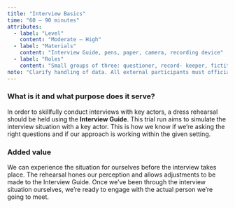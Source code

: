 ```yaml
---
title: "Interview Basics"
time: "60 – 90 minutes"
attributes:
  - label: "Level"
    content: "Moderate – High"
  - label: "Materials"
    content: "Interview Guide, pens, paper, camera, recording device"
  - label: "Roles"
    content: "Small groups of three: questioner, record- keeper, fictitious interview partner"
note: "Clarify handling of data. All external participants must officially give their consent to the recording of the interview and be given the opportunity to withdraw this consent if they wish. Differing data protection requirements must be observed depending on the procedure. The most important aspects should be summarized on a Consent Form, which may also cover internal regulations."
---
```


### What is it and what purpose does it serve?

In order to skillfully conduct interviews with key actors, a dress rehearsal should be held using the **Interview Guide**. This trial run aims to simulate the interview situation with a key actor. This is how we know if we’re asking the right questions and if our approach is working within the given setting.

### Added value

We can experience the situation for ourselves before the interview takes place. The rehearsal hones our perception and allows adjustments to be made to the Interview Guide. Once we’ve been through the interview situation ourselves, we’re ready to engage with the actual person we’re going to meet.
